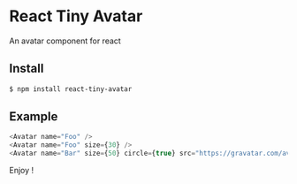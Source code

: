 # React Tiny Avatar

An avatar component for react

## Install

```sh
$ npm install react-tiny-avatar
```

## Example

```ts
<Avatar name="Foo" />
<Avatar name="Foo" size={30} />
<Avatar name="Bar" size={50} circle={true} src="https://gravatar.com/avatar/f915b933ad989fac603c0c8315afd6f8?s=400&d=robohash&r=x" />
```

Enjoy !